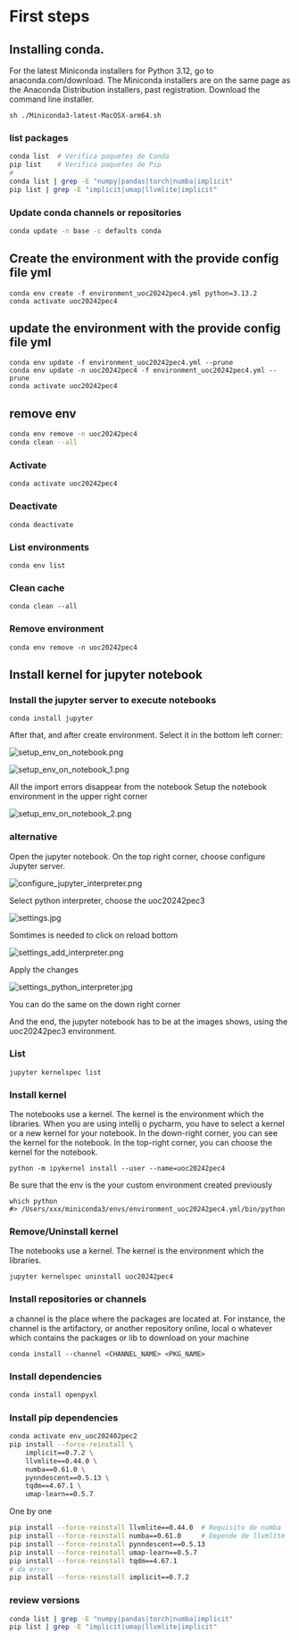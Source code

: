 # First steps

## Installing conda.

For the latest Miniconda installers for Python 3.12, go to anaconda.com/download. The Miniconda installers are on the same page as the Anaconda Distribution installers, past registration.
Download the command line installer.

```
sh ./Miniconda3-latest-MacOSX-arm64.sh
```

### list packages

```bash
conda list  # Verifica paquetes de Conda
pip list    # Verifica paquetes de Pip
#
conda list | grep -E "numpy|pandas|torch|numba|implicit"
pip list | grep -E "implicit|umap|llvmlite|implicit"
```

### Update conda channels or repositories

```bash
conda update -n base -c defaults conda
```

## Create the environment with the provide config file yml
```
conda env create -f environment_uoc20242pec4.yml python=3.13.2
conda activate uoc20242pec4
```

## update the environment with the provide config file yml
```
conda env update -f environment_uoc20242pec4.yml --prune
conda env update -n uoc20242pec4 -f environment_uoc20242pec4.yml --prune
conda activate uoc20242pec4

```

## remove env

```bash
conda env remove -n uoc20242pec4
conda clean --all
```

### Activate
```
conda activate uoc20242pec4
```

### Deactivate
```
conda deactivate
```

### List environments
```
conda env list
```

### Clean cache
```
conda clean --all
```

### Remove environment
```
conda env remove -n uoc20242pec4
```

## Install kernel for jupyter notebook 

### Install the jupyter server to execute notebooks
```
conda install jupyter
```

After that, and after create environment. Select it in the bottom left corner:

![setup_env_on_notebook.png](_img/setup_env_on_notebook.png)

![setup_env_on_notebook_1.png](_img/setup_env_on_notebook_1.png)

All the import errors disappear from the notebook
Setup the notebook environment in the upper right corner

![setup_env_on_notebook_2.png](_img/setup_env_on_notebook_2.png)

### alternative

Open the jupyter notebook. On the top right corner, choose configure Jupyter server.

![configure_jupyter_interpreter.png](_img/configure_jupyter_interpreter.png)

Select python interpreter, choose the uoc20242pec3

![settings.jpg](_img/settings.jpg)

Somtimes is needed to click on reload bottom

![settings_add_interpreter.png](_img/settings_add_interpreter.png)

Apply the changes

![settings_python_interpreter.jpg](_img/settings_python_interpreter.jpg)

You can do the same on the down right corner

And the end, the jupyter notebook has to be at the images shows, using the uoc20242pec3 environment.

### List

```
jupyter kernelspec list
```

### Install kernel
The notebooks use a kernel. The kernel is the environment which the libraries.
When you are using intellij o pycharm, you have to select a kernel or a new kernel for your notebook.
In the down-right corner, you can see the kernel for the notebook.
In the top-right corner, you can choose the kernel for the notebook. 

```
python -m ipykernel install --user --name=uoc20242pec4
```

Be sure that the env is the your custom environment created previously
```
which python
#> /Users/xxx/miniconda3/envs/environment_uoc20242pec4.yml/bin/python
```

### Remove/Uninstall kernel
The notebooks use a kernel. The kernel is the environment which the libraries.

```
jupyter kernelspec uninstall uoc20242pec4
```

### Install repositories or channels
a channel is the place where the packages are located at.
For instance, the channel is the artifactory, or another repository online, local o whatever which contains the packages or lib 
to download on your machine

```
conda install --channel <CHANNEL_NAME> <PKG_NAME>
```

### Install dependencies

```bash
conda install openpyxl
```

### Install pip dependencies

```bash
conda activate env_uoc202402pec2
pip install --force-reinstall \
    implicit==0.7.2 \
    llvmlite==0.44.0 \
    numba==0.61.0 \
    pynndescent==0.5.13 \
    tqdm==4.67.1 \
    umap-learn==0.5.7
```
One by one
```bash
pip install --force-reinstall llvmlite==0.44.0  # Requisito de numba
pip install --force-reinstall numba==0.61.0     # Depende de llvmlite
pip install --force-reinstall pynndescent==0.5.13
pip install --force-reinstall umap-learn==0.5.7
pip install --force-reinstall tqdm==4.67.1
# da error
pip install --force-reinstall implicit==0.7.2
```

### review versions

```bash
conda list | grep -E "numpy|pandas|torch|numba|implicit"
pip list | grep -E "implicit|umap|llvmlite|implicit"
```